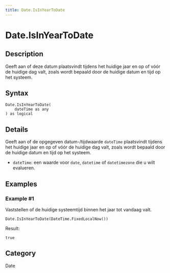 ```yaml
---
title: Date.IsInYearToDate
---
```


# Date.IsInYearToDate


## Description

Geeft aan of deze datum plaatsvindt tijdens het huidige jaar en op of vóór de huidige dag valt, zoals wordt bepaald door de huidige datum en tijd op het systeem.


## Syntax

```powerquery
Date.IsInYearToDate(
    dateTime as any
) as logical
```


## Details

Geeft aan of de opgegeven datum-/tijdwaarde <code>dateTime</code> plaatsvindt tijdens het huidige jaar en op of vóór de huidige dag valt, zoals wordt bepaald door de huidige datum en tijd op het systeem.      <ul>      <li><code>dateTime</code>: een waarde voor <code>date</code>, <code>datetime</code> of <code>datetimezone</code> die u wilt evalueren.</li>      </ul>


## Examples

### Example #1 
Vaststellen of de huidige systeemtijd binnen het jaar tot vandaag valt.
```powerquery
Date.IsInYearToDate(DateTime.FixedLocalNow())
```

Result: 
```powerquery
true
```




## Category
Date
